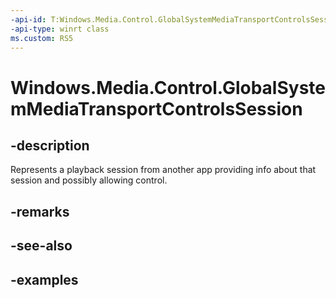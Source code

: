 ```yaml
---
-api-id: T:Windows.Media.Control.GlobalSystemMediaTransportControlsSession
-api-type: winrt class
ms.custom: RS5
---
```


<!-- Class syntax.
public class GlobalSystemMediaTransportControlsSession 
-->

# Windows.Media.Control.GlobalSystemMediaTransportControlsSession

## -description
Represents a playback session from another app providing info about that session and possibly allowing control. 

## -remarks

## -see-also

## -examples

